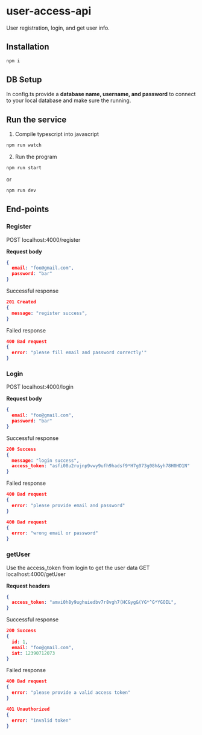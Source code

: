 # user-access-api
User registration, login, and get user info.

## Installation
```bash
npm i
```

## DB Setup
In config.ts provide a **database name, username, and password** to connect to your local database and make sure the running. 

## Run the service 
1. Compile typescript into javascript
```bash
npm run watch
```

2. Run the program
```bash
npm run start
```
or 
```bash
npm run dev
```

## End-points
### Register
POST localhost:4000/register

**Request body**
```json
{
  email: "foo@gmail.com",
  password: "bar"
}
```

Successful response
```json
201 Created
{
  message: "register success",
}
```

Failed response
```json
400 Bad request
{
  error: "please fill email and password correctly'" 
}
```

### Login
POST localhost:4000/login

**Request body**
```json
{
  email: "foo@gmail.com",
  password: "bar"
}
```

Successful response
```json
200 Success
{
  message: "login success",
  access_token: "asfi08u2rujnp9vwy9ufh9hadsf9*H7g073g08h&yh78H0HD1N"
}
```

Failed response
```json
400 Bad request
{
  error: "please provide email and password" 
}

400 Bad request
{
  error: "wrong email or password" 
}
```

### getUser
Use the access_token from login to get the user data
GET localhost:4000/getUser

**Request headers**
```json
{
  access_token: "amvi0h8y9ughuiedbv7r8vgh7(HC&yg&(YG*^G*YGOIL",
}
```

Successful response
```json
200 Success
{
  id: 1,
  email: "foo@gmail.com",
  iat: 12390712073
}
```

Failed response
```json
400 Bad request
{
  error: "please provide a valid access token" 
}

401 Unauthorized
{
  error: "invalid token" 
}
```
